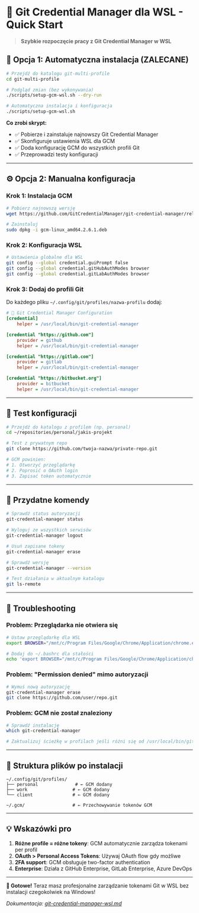 # 🔐 Git Credential Manager dla WSL - Quick Start

> **Szybkie rozpoczęcie pracy z Git Credential Manager w WSL**

## 🚀 Opcja 1: Automatyczna instalacja (ZALECANE)

```bash
# Przejdź do katalogu git-multi-profile
cd git-multi-profile

# Podgląd zmian (bez wykonywania)
./scripts/setup-gcm-wsl.sh --dry-run

# Automatyczna instalacja i konfiguracja
./scripts/setup-gcm-wsl.sh
```

**Co zrobi skrypt:**
- ✅ Pobierze i zainstaluje najnowszy Git Credential Manager
- ✅ Skonfiguruje ustawienia WSL dla GCM  
- ✅ Doda konfigurację GCM do wszystkich profili Git
- ✅ Przeprowadzi testy konfiguracji

---

## ⚙️ Opcja 2: Manualna konfiguracja

### Krok 1: Instalacja GCM
```bash
# Pobierz najnowszą wersję
wget https://github.com/GitCredentialManager/git-credential-manager/releases/latest/download/gcm-linux_amd64.2.6.1.deb

# Zainstaluj
sudo dpkg -i gcm-linux_amd64.2.6.1.deb
```

### Krok 2: Konfiguracja WSL
```bash
# Ustawienia globalne dla WSL
git config --global credential.guiPrompt false
git config --global credential.gitHubAuthModes browser
git config --global credential.gitLabAuthModes browser
```

### Krok 3: Dodaj do profili Git

Do każdego pliku `~/.config/git/profiles/nazwa-profilu` dodaj:

```ini
# 🔐 Git Credential Manager Configuration  
[credential]
    helper = /usr/local/bin/git-credential-manager

[credential "https://github.com"]
    provider = github
    helper = /usr/local/bin/git-credential-manager

[credential "https://gitlab.com"]
    provider = gitlab
    helper = /usr/local/bin/git-credential-manager

[credential "https://bitbucket.org"]
    provider = bitbucket
    helper = /usr/local/bin/git-credential-manager
```

---

## 🧪 Test konfiguracji

```bash
# Przejdź do katalogu z profilem (np. personal)
cd ~/repositories/personal/jakis-projekt

# Test z prywatnym repo
git clone https://github.com/twoja-nazwa/private-repo.git

# GCM powinien:
# 1. Otworzyć przeglądarkę
# 2. Poprosić o OAuth login  
# 3. Zapisać token automatycznie
```

---

## 🔧 Przydatne komendy

```bash
# Sprawdź status autoryzacji
git-credential-manager status

# Wyloguj ze wszystkich serwisów  
git-credential-manager logout

# Usuń zapisane tokeny
git-credential-manager erase

# Sprawdź wersję
git-credential-manager --version

# Test działania w aktualnym katalogu
git ls-remote
```

---

## 🐛 Troubleshooting

### Problem: Przeglądarka nie otwiera się

```bash
# Ustaw przeglądarkę dla WSL
export BROWSER="/mnt/c/Program Files/Google/Chrome/Application/chrome.exe"

# Dodaj do ~/.bashrc dla stałości
echo 'export BROWSER="/mnt/c/Program Files/Google/Chrome/Application/chrome.exe"' >> ~/.bashrc
```

### Problem: "Permission denied" mimo autoryzacji

```bash
# Wymuś nową autoryzację
git-credential-manager erase
git clone https://github.com/user/repo.git
```

### Problem: GCM nie został znaleziony

```bash
# Sprawdź instalację
which git-credential-manager

# Zaktualizuj ścieżkę w profilach jeśli różni się od /usr/local/bin/git-credential-manager
```

---

## 📁 Struktura plików po instalacji

```
~/.config/git/profiles/
├── personal              # ← GCM dodany
├── work                 # ← GCM dodany  
└── client               # ← GCM dodany

~/.gcm/                  # ← Przechowywanie tokenów GCM
```

---

## 💡 Wskazówki pro

1. **Różne profile = różne tokeny**: GCM automatycznie zarządza tokenami per profil
2. **OAuth > Personal Access Tokens**: Używaj OAuth flow gdy możliwe  
3. **2FA support**: GCM obsługuje two-factor authentication
4. **Enterprise**: Działa z GitHub Enterprise, GitLab Enterprise, Azure DevOps

---

**🚀 Gotowe!** Teraz masz profesjonalne zarządzanie tokenami Git w WSL bez instalacji czegokolwiek na Windows!

*Dokumentacja: [git-credential-manager-wsl.md](git-credential-manager-wsl.md)*